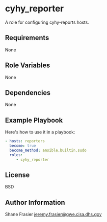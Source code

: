 # cyhy_reporter #

A role for configuring cyhy-reports hosts.

## Requirements ##

None

## Role Variables ##

None

## Dependencies ##

None

## Example Playbook ##

Here's how to use it in a playbook:

```yaml
- hosts: reporters
  become: true
  become_method: ansible.builtin.sudo
  roles:
     - cyhy_reporter
```

## License ##

BSD

## Author Information ##

Shane Frasier <jeremy.frasier@gwe.cisa.dhs.gov>
